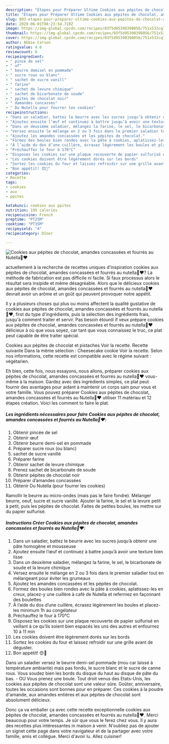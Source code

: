 ```yaml
---
description: "Étapes pour Préparer Ultime Cookies aux pépites de chocolat, amandes concassées et fourrés au Nutella🍫❤️"
title: "Étapes pour Préparer Ultime Cookies aux pépites de chocolat, amandes concassées et fourrés au Nutella🍫❤️"
slug: 893-etapes-pour-preparer-ultime-cookies-aux-pepites-de-chocolat-amandes-concassees-et-fourres-au-nutella
date: 2020-06-01T08:23:54.710Z
image: https://img-global.cpcdn.com/recipes/03f5d95398398056/751x532cq70/cookies-aux-pepites-de-chocolat-amandes-concassees-et-fourres-au-nutella🍫❤️-photo-principale-de-la-recette.jpg
thumbnail: https://img-global.cpcdn.com/recipes/03f5d95398398056/751x532cq70/cookies-aux-pepites-de-chocolat-amandes-concassees-et-fourres-au-nutella🍫❤️-photo-principale-de-la-recette.jpg
cover: https://img-global.cpcdn.com/recipes/03f5d95398398056/751x532cq70/cookies-aux-pepites-de-chocolat-amandes-concassees-et-fourres-au-nutella🍫❤️-photo-principale-de-la-recette.jpg
author: Abbie Carson
ratingvalue: 4.6
reviewcount: 8
recipeingredient:
- " pince de sel"
- " uf"
- " beurre demisel en pommade"
- " sucre roux ou blanc"
- " sachet de sucre vanill"
- " farine"
- " sachet de levure chimique"
- " sachet de bicarbonate de soude"
- " ppites de chocolat noir"
- " damandes concasses"
- " Du Nutella pour fourrer les cookies"
recipeinstructions:
- "Dans un saladier, battez le beurre avec les sucres jusqu’à obtenir une pâte homogène et mousseuse"
- "Ajoutez ensuite l’œuf et continuez à battre jusqu’à avoir une texture bien lisse"
- "Dans un deuxième saladier, mélangez la farine, le sel, le bicarbonate de soude et la levure chimique"
- "Versez ensuite le mélange en 2 ou 3 fois dans le premier saladier tout en mélangeant pour éviter les grumeaux"
- "Ajoutez les amandes concassées et les pépites de chocolat."
- "Formez des boules bien rondes avec la pâte à cookies, aplatissez-les en creux, placez-y une cuillère à café de Nutella et refermez en façonnant des boulettes"
- "À l’aide du dos d’une cuillère, écrasez légèrement les boules et placez-les minimum 1h au congélateur"
- "Préchauffez le four à 170°C"
- "Disposez les cookies sur une plaque recouverte de papier sulfurisé en veillant à ce qu’ils soient bien espacés les uns des autres et enfournez 10 à 11 min"
- "Les cookies doivent être légèrement dorés sur les bords"
- "Sortez les cookies du four et laissez refroidir sur une grille avant de déguster."
- "Bon appétit! 😍🤤"
categories:
- Recette
tags:
- cookies
- aux
- ppites

katakunci: cookies aux ppites 
nutrition: 195 calories
recipecuisine: French
preptime: "PT25M"
cooktime: "PT35M"
recipeyield: "4"
recipecategory: Dîner

---
```



![Cookies aux pépites de chocolat, amandes concassées et fourrés au Nutella🍫❤️](https://img-global.cpcdn.com/recipes/03f5d95398398056/751x532cq70/cookies-aux-pepites-de-chocolat-amandes-concassees-et-fourres-au-nutella🍫❤️-photo-principale-de-la-recette.jpg)

actuellement à la recherche de recettes uniques d'inspiration cookies aux pépites de chocolat, amandes concassées et fourrés au nutella🍫❤️? La méthode de fabrication est pas difficile ni facile. Si faux processus alors le résultat sera insipide et même désagréable. Alors que le délicieux cookies aux pépites de chocolat, amandes concassées et fourrés au nutella🍫❤️ devrait avoir un arôme et un goût qui peuvent provoquer notre appétit.

Il y a plusieurs choses qui plus ou moins affectent la qualité gustative de cookies aux pépites de chocolat, amandes concassées et fourrés au nutella🍫❤️, first du type d'ingrédients, puis la sélection des ingrédients frais, jusqu'à comment traiter et servir. Pas besoin étourdi if veux prépare cookies aux pépites de chocolat, amandes concassées et fourrés au nutella🍫❤️ délicieux à où que vous soyez, car tant que vous connaissez le truc, ce plat peut capable de être traiter spécial.

Cookies aux pépites de chocolat et pistaches Voir la recette. Recette suivante Dans la même sélection : Cheesecake cookie Voir la recette. Selon nos informations, cette recette est compatible avec le régime suivant : végétarien.


Eh bien, cette fois, nous essayons, nous allons, préparer cookies aux pépites de chocolat, amandes concassées et fourrés au nutella🍫❤️ vous-même à la maison. Gardez avec des ingrédients simples, ce plat peut fournir des avantages pour aidant à maintenir un corps sain pour vous et votre famille. Vous pouvez préparer Cookies aux pépites de chocolat, amandes concassées et fourrés au Nutella🍫❤️ utiliser 11 matériau et 12 étapes création. Voici les comment to faire le plat.

<!--inarticleads1-->

##### Les ingrédients nécessaires pour faire Cookies aux pépites de chocolat, amandes concassées et fourrés au Nutella🍫❤️:

1. Obtenir  pincée de sel
1. Obtenir  œuf
1. Obtenir  beurre demi-sel en pommade
1. Préparer  sucre roux (ou blanc)
1.   sachet de sucre vanillé
1. Préparer  farine
1. Obtenir  sachet de levure chimique
1. Prenez  sachet de bicarbonate de soude
1. Obtenir  pépites de chocolat noir
1. Préparer  d’amandes concassées
1. Obtenir  Du Nutella (pour fourrer les cookies)


Ramollir le beurre au micro-ondes (mais pas le faire fondre). Mélanger beurre, oeuf, sucre et sucre vanillé. Ajouter la farine, le sel et la levure petit à petit, puis les pépites de chocolat. Faites de petites boules, les mettre sur du papier sulfurisé. 

<!--inarticleads2-->

##### Instructions Créer Cookies aux pépites de chocolat, amandes concassées et fourrés au Nutella🍫❤️:

1. Dans un saladier, battez le beurre avec les sucres jusqu’à obtenir une pâte homogène et mousseuse
1. Ajoutez ensuite l’œuf et continuez à battre jusqu’à avoir une texture bien lisse
1. Dans un deuxième saladier, mélangez la farine, le sel, le bicarbonate de soude et la levure chimique
1. Versez ensuite le mélange en 2 ou 3 fois dans le premier saladier tout en mélangeant pour éviter les grumeaux
1. Ajoutez les amandes concassées et les pépites de chocolat.
1. Formez des boules bien rondes avec la pâte à cookies, aplatissez-les en creux, placez-y une cuillère à café de Nutella et refermez en façonnant des boulettes
1. À l’aide du dos d’une cuillère, écrasez légèrement les boules et placez-les minimum 1h au congélateur
1. Préchauffez le four à 170°C
1. Disposez les cookies sur une plaque recouverte de papier sulfurisé en veillant à ce qu’ils soient bien espacés les uns des autres et enfournez 10 à 11 min
1. Les cookies doivent être légèrement dorés sur les bords
1. Sortez les cookies du four et laissez refroidir sur une grille avant de déguster.
1. Bon appétit! 😍🤤


Dans un saladier versez le beurre demi-sel pommade (mou car laissé à température ambiante) mais pas fondu, le sucre blanc et le sucre de canne roux. Vous soudez bien les bords du disque du haut au disque de pâte du bas. - OU Vous prenez une boule. Tout droit venus des Etats-Unis, les cookies aux pépites de chocolat sont une valeur sûre. Goûter, anniversaire, toutes les occasions sont bonnes pour en préparer. Ces cookies à la poudre d&#39;amande, aux amandes entières et aux pépites de chocolat sont absolument délicieux. 


Donc ça va emballer ça avec cette recette exceptionnelle cookies aux pépites de chocolat, amandes concassées et fourrés au nutella🍫❤️. Merci beaucoup pour votre temps. Je sûr que vous le ferez chez vous. Il y aura des recettes plus  intéressantes in maison à venir. N'oubliez pas de ajouter un signet cette page dans votre navigateur et de la partager avec votre famille, amis et collègue. Merci d'avoir lu. Allez cuisiner!
